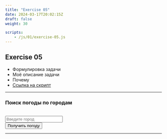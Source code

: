 ```yaml
---
title: "Exercise 05"
date: 2024-03-17T20:02:15Z
draft: false
weight: 30

scripts:
    - /js/01/exercise-05.js
---
```


## Exercise 05

* Формулировка задачи
* Моё описание задачи
* Почему
* [Ссылка на скрипт](/js/01/exercise-05-weather-open-meteo.js)

---
<h3>Поиск погоды по городам</h3>
<br>
<input type="text" id="city-input" placeholder="Введите город">
<br>
<button class="button button-success" onclick="loadWeather()">Получить погоду</button>
<br>
<div id="weather" class="panel panel-notice" style="display: none"></div>

---